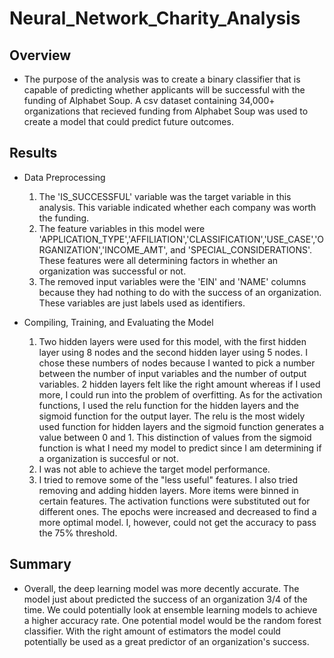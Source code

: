 # Neural_Network_Charity_Analysis

## Overview
  * The purpose of the analysis was to create a binary classifier that is capable of predicting whether applicants will be successful with the funding of Alphabet Soup. A csv dataset containing 34,000+ organizations that recieved funding from Alphabet Soup was used to create a model that could predict future outcomes. 
  
## Results
  * Data Preprocessing
    1. The 'IS_SUCCESSFUL' variable was the target variable in this analysis. This variable indicated whether each company was worth the funding.
    2. The feature variables in this model were 'APPLICATION_TYPE','AFFILIATION','CLASSIFICATION','USE_CASE','ORGANIZATION','INCOME_AMT', and 'SPECIAL_CONSIDERATIONS'. These features were all determining factors in whether an organization was successful or not. 
    3. The removed input variables were the 'EIN' and 'NAME' columns because they had nothing to do with the success of an organization. These variables are just labels used as identifiers.
   
  * Compiling, Training, and Evaluating the Model
    1. Two hidden layers were used for this model, with the first hidden layer using 8 nodes and the second hidden layer using 5 nodes. I chose these numbers of nodes because I wanted to pick a number between the number of input variables and the number of output variables. 2 hidden layers felt like the right amount whereas if I used more, I could run into the problem of overfitting. As for the activation functions, I used the relu function for the hidden layers and the sigmoid function for the output layer. The relu is the most widely used function for hidden layers and the sigmoid function generates a value between 0 and 1. This distinction of values from the sigmoid function is what I need my model to predict since I am determining if a organization is succesful or not. 
    2. I was not able to achieve the target model performance.
    3. I tried to remove some of the "less useful" features. I also tried removing and adding hidden layers. More items were binned in certain features. The activation functions were substituted out for different ones. The epochs were increased and decreased to find a more optimal model. I, however, could not get the accuracy to pass the 75% threshold. 
    
## Summary
  * Overall, the deep learning model was more decently accurate. The model just about predicted the success of an organization 3/4 of the time. We could potentially look at ensemble learning models to achieve a higher accuracy rate. One potential model would be the random forest classifier. With the right amount of estimators the model could potentially be used as a great predictor of an organization's success. 
